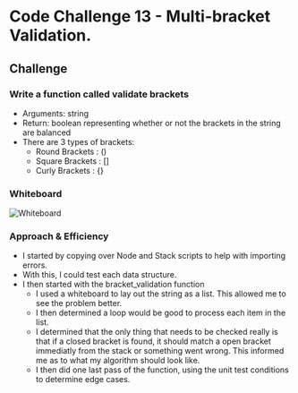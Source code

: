 # Code Challenge 13 - Multi-bracket Validation.

## Challenge

### Write a function called validate brackets

+ Arguments: string
+ Return: boolean representing whether or not the brackets in the string are balanced
+ There are 3 types of brackets:
  + Round Brackets : ()
  + Square Brackets : []
  + Curly Brackets : {}

### Whiteboard

![Whiteboard](stack_queue_animal_shelter.jpg)

### Approach & Efficiency

+ I started by copying over Node and Stack scripts to help with importing errors.
+ With this, I could test each data structure.
+ I then started with the bracket_validation function
  + I used a whiteboard to lay out the string as a list. This allowed me to see the problem better.
  + I then determined a loop would be good to process each item in the list.
  + I determined that the only thing that needs to be checked really is that if a closed bracket is found, it should match a open bracket immediatly from the stack or something went wrong. This informed me as to what my algorithm should look like.
  + I then did one last pass of the function, using the unit test conditions to determine edge cases.
